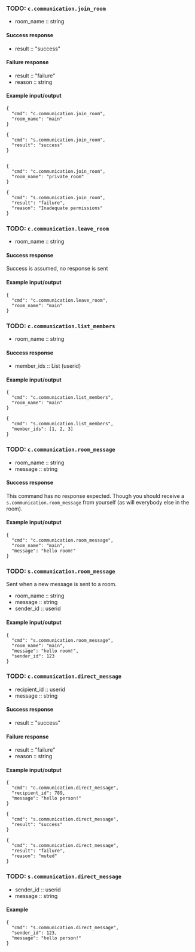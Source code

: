 ### TODO: `c.communication.join_room`
* room_name :: string

#### Success response
* result :: "success"

#### Failure response
* result :: "failure"
* reason :: string

#### Example input/output
```
{
  "cmd": "c.communication.join_room",
  "room_name": "main"
}

{
  "cmd": "s.communication.join_room",
  "result": "success"
}


{
  "cmd": "c.communication.join_room",
  "room_name": "private_room"
}

{
  "cmd": "s.communication.join_room",
  "result": "failure",
  "reason": "Inadequate permissions"
}
```

### TODO: `c.communication.leave_room`
* room_name :: string

#### Success response
Success is assumed, no response is sent

#### Example input/output
```
{
  "cmd": "c.communication.leave_room",
  "room_name": "main"
}
```

### TODO: `c.communication.list_members`
* room_name :: string

#### Success response
* member_ids :: List (userid)

#### Example input/output
```
{
  "cmd": "c.communication.list_members",
  "room_name": "main"
}

{
  "cmd": "s.communication.list_members",
  "member_ids": [1, 2, 3]
}
```


### TODO: `c.communication.room_message`
* room_name :: string
* message :: string

#### Success response
This command has no response expected. Though you should receive a `s.communication.room_message` from yourself (as will everybody else in the room).

#### Example input/output
```
{
  "cmd": "c.communication.room_message",
  "room_name": "main",
  "message": "hello room!"
}
```

### TODO: `s.communication.room_message`
Sent when a new message is sent to a room.

* room_name :: string
* message :: string
* sender_id :: userid

#### Example input/output
```
{
  "cmd": "s.communication.room_message",
  "room_name": "main",
  "message": "hello room!",
  "sender_id": 123
}
```

### TODO: `c.communication.direct_message`
* recipient_id :: userid
* message :: string

#### Success response
* result :: "success"

#### Failure response
* result :: "failure"
* reason :: string

#### Example input/output
```
{
  "cmd": "c.communication.direct_message",
  "recipient_id": 789,
  "message": "hello person!"
}

{
  "cmd": "s.communication.direct_message",
  "result": "success"
}

{
  "cmd": "s.communication.direct_message",
  "result": "failure",
  "reason": "muted"
}
```

### TODO: `s.communication.direct_message`
* sender_id :: userid
* message :: string

#### Example
```
{
  "cmd": "s.communication.direct_message",
  "sender_id": 123,
  "message": "hello person!"
}
```


